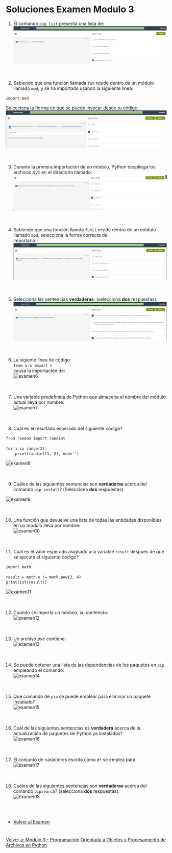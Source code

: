 # **Soluciones Examen Modulo 3**  

1. El comando ```pip list``` presenta una lista de:  
![examen1](img/examen1.jpg)  
<br></br>

2. Sabiendo que una función llamada ```fun``` reside dentro de un módulo llamado ```mod```, y se ha importado usando la siguiente linea:  
```
import mod
```
Selecciona la fiorma en que se puede invocar desde tu código.  
![examen2](img/examen2.jpg)  
<br></br>

3. Durante la primera importación de un módulo, Python despliega los archivos *pyc* en el directorio llamado:  
![examen3](img/examen3.jpg)  
<br></br>

4. Sabiendo que una función llamda ```fun()``` reside dentro de un módulo llamado ```mod```, selecciona la forma correcta de  
importarlo.  
![examen4](img/examen4.jpg)  
<br></br>

5. Selecciona las sentencias **verdaderas**. (selecciona **dos** respuestas).  
![examen5](img/examen5.jpg)  
<br></br>

6. La sigiente línea de código:  
```from a.b import c```  
causa la importación de:  
![examen6](img/examen6.jpg)  
<br></br>

7. Una variable predefinida de Python que almacena el nombre del módulo actual lleva por nombre:  
![examen7](img/examen7.jpg)  
<br></br>

8. Cuál es el resultado esperado del siguiente código?  
```
from random import randint  

for i in range(2):  
    print(randint(1, 2), end='')
```
![examen8](img/examen8.jpg)  
<br></br>

9. Cuáles de las siguientes sentencias son **verdaderas** acerca del comando ```pip install```? (Selecciona **dos** respuestas) 

![examen9](img/examen9.jpg)  
<br></br>

10.  Una función que devuelve una lista de todas las entidades disponibles en un módulo lleva por nombre:  
![examen10](img/examen10.jpg)  
<br></br>

11.  Cuál es el valor esperado asignado a la variable ```result``` después de que se ejecute el siguiente código?  
```
import math  

result = math.e != math.pow(2, 4)  
print(int(result))
```  
![examen11](img/examen11.jpg)  
<br></br>

12. Cuando se importa un módulo, su contenido:  
![examen12](img/examen12.jpg)  
<br></br>

13. Un archivo *pyc* contiene:  
![examen13](img/examen13.jpg)  
<br></br>

14. Se puede obtener una lista de las dependencias de los paquetes en ```pip``` empleando el comando:  
![examen14](img/examen14.jpg)  
<br></br>

15. Qué comando de ```pip``` se puede emplear para eliminar un paquete instalado?  
![examen15](img/examen15.jpg)  
<br></br>

16. Cuál de las siguientes sentencias es **verdadera** acerca de la actualización de paquetes de Python ya instalados?  
![examen16](img/examen16.jpg)  
<br></br>

17. El conjunto de caracteres escrito como ```#!``` se emplea para:  
![examen17](img/examen17.jpg)  
<br></br>

18. Cuáles de las siguientes sentencias son **verdaderas** acerca del comando ```pipsearch```? (selecciona **dos** respuestas).  
![Examen18](img/examen18.jpg)  

<br></br>  

- [Volver al Examen](ExamenM3.md)
#
[Volver a: Módulo 3 - Programación Orientada a Objetos y Procesamiento de Archivos en Python](../README.md)
